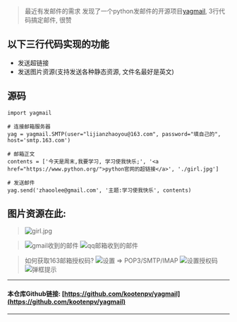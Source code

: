 > 最近有发邮件的需求
> 发现了一个python发邮件的开源项目[yagmail](https://github.com/kootenpv/yagmail), 3行代码搞定邮件, 很赞

## 以下三行代码实现的功能

- 发送超链接
- 发送图片资源(支持发送各种静态资源, 文件名最好是英文)

## 源码
```
import yagmail

# 连接邮箱服务器
yag = yagmail.SMTP(user="lijianzhaoyou@163.com", password="填自己的", host='smtp.163.com')

# 邮箱正文
contents = ['今天是周末,我要学习, 学习使我快乐;', '<a href="https://www.python.org/">python官网的超链接</a>', './girl.jpg']

# 发送邮件
yag.send('zhaoolee@gmail.com', '主题:学习使我快乐', contents)
```

##  图片资源在此:
> ![girl.jpg](https://upload-images.jianshu.io/upload_images/3203841-93fc777683c7e9d4.png?imageMogr2/auto-orient/strip%7CimageView2/2/w/1240)

> ![gmail收到的邮件](https://upload-images.jianshu.io/upload_images/3203841-52416eeb9eeaef06.png?imageMogr2/auto-orient/strip%7CimageView2/2/w/1240)
> ![qq邮箱收到的邮件](https://upload-images.jianshu.io/upload_images/3203841-66c633ecd1def048.png?imageMogr2/auto-orient/strip%7CimageView2/2/w/1240)



> 如何获取163邮箱授权码?
> ![设置 => POP3/SMTP/IMAP](https://upload-images.jianshu.io/upload_images/3203841-989e224dcfa95b8a.png?imageMogr2/auto-orient/strip%7CimageView2/2/w/1240)
> ![设置授权码](https://upload-images.jianshu.io/upload_images/3203841-3d3adc6a4e6e83ed.png?imageMogr2/auto-orient/strip%7CimageView2/2/w/1240)
> ![弹框提示](https://upload-images.jianshu.io/upload_images/3203841-b071ef08aa993dee.png?imageMogr2/auto-orient/strip%7CimageView2/2/w/1240)

---

#### 本仓库Github链接: [https://github.com/kootenpv/yagmail](https://github.com/kootenpv/yagmail)

---
